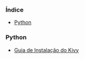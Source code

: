 ### Índice

* [Python](#python)

### Python

* [Guia de Instalação do Kivy](https://pythonacademy.com.br/sliders/como-instalar-o-kivy)